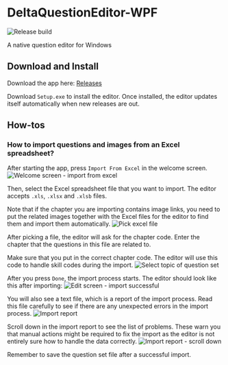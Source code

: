 # DeltaQuestionEditor-WPF

![Release build](https://github.com/Profound-Education-Centre/DeltaQuestionEditor-WPF/workflows/Release%20build/badge.svg)

A native question editor for Windows

## Download and Install

Download the app here: [Releases](https://github.com/Profound-Education-Centre/DeltaQuestionEditor-WPF/releases/latest)

Download `Setup.exe` to install the editor. Once installed, the editor updates itself automatically when new releases are out.

## How-tos

### How to import questions and images from an Excel spreadsheet?

After starting the app, press `Import From Excel` in the welcome screen.
![Welcome screen - import from excel](https://user-images.githubusercontent.com/25472513/97781117-53e52c00-1bc4-11eb-9163-97963b6f17a9.png)

Then, select the Excel spreadsheet file that you want to import. The editor accepts `.xls`, `.xlsx` and `.xlsb` files.

Note that if the chapter you are importing contains image links, you need to put the related images together with the Excel files for the editor to find them and import them automatically.
![Pick excel file](https://user-images.githubusercontent.com/25472513/97781155-80994380-1bc4-11eb-9076-3577b1d58ca1.png)

After picking a file, the editor will ask for the chapter code. Enter the chapter that the questions in this file are related to.

Make sure that you put in the correct chapter code. The editor will use this code to handle skill codes during the import.
![Select topic of question set](https://user-images.githubusercontent.com/25472513/97781224-d1a93780-1bc4-11eb-95aa-3f834e3aea70.png)

After you press `Done`, the import process starts. The editor should look like this after importing:
![Edit screen - import successful](https://user-images.githubusercontent.com/25472513/97781300-5005d980-1bc5-11eb-8e67-068072c350b3.png)

You will also see a text file, which is a report of the import process. Read this file carefully to see if there are any unexpected errors in the import process.
![Import report](https://user-images.githubusercontent.com/25472513/97781330-86dbef80-1bc5-11eb-8814-8b1982e02678.png)

Scroll down in the import report to see the list of problems. These warn you that manual actions might be required to fix the import as the editor is not entirely sure how to handle the data correctly.
![Import report - scroll down](https://user-images.githubusercontent.com/25472513/97781364-b0951680-1bc5-11eb-8c77-cc9563a8bedb.png)

Remember to save the question set file after a successful import.

